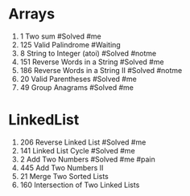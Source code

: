 # Arrays
1. 1 Two sum #Solved #me
2. 125 Valid Palindrome #Waiting
3. 8 String to Integer (atoi) #Solved #notme
4. 151 Reverse Words in a String #Solved #me
5. 186 Reverse Words in a String II #Solved #notme
6. 20 Valid Parentheses #Solved #me
7. 49 Group Anagrams #Solved #me

# LinkedList

1. 206 Reverse Linked List #Solved #me
2. 141 Linked List Cycle #Solved #me
3. 2 Add Two Numbers #Solved #me #pain
4. 445 Add Two Numbers II
5. 21 Merge Two Sorted Lists
6. 160 Intersection of Two Linked Lists